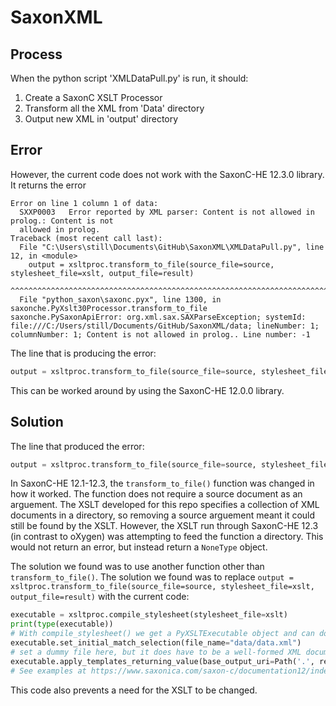 # SaxonXML

## Process
When the python script 'XMLDataPull.py' is run, it should:
1. Create a SaxonC XSLT Processor
1. Transform all the XML from 'Data' directory
1. Output new XML in 'output' directory

## Error

However, the current code does not work with the SaxonC-HE 12.3.0 library. It returns the error

```
Error on line 1 column 1 of data:
  SXXP0003   Error reported by XML parser: Content is not allowed in prolog.: Content is not
  allowed in prolog.
Traceback (most recent call last):
  File "C:\Users\still\Documents\GitHub\SaxonXML\XMLDataPull.py", line 12, in <module>
    output = xsltproc.transform_to_file(source_file=source, stylesheet_file=xslt, output_file=result)
             ^^^^^^^^^^^^^^^^^^^^^^^^^^^^^^^^^^^^^^^^^^^^^^^^^^^^^^^^^^^^^^^^^^^^^^^^^^^^^^^^^^^^^^^^
  File "python_saxon\saxonc.pyx", line 1300, in saxonche.PyXslt30Processor.transform_to_file
saxonche.PySaxonApiError: org.xml.sax.SAXParseException; systemId: file:///C:/Users/still/Documents/GitHub/SaxonXML/data; lineNumber: 1; columnNumber: 1; Content is not allowed in prolog.. Line number: -1
```

The line that is producing the error: 
```python
output = xsltproc.transform_to_file(source_file=source, stylesheet_file=xslt, output_file=result)
```
This can be worked around by using the SaxonC-HE 12.0.0 library.


## Solution

The line that produced the error: 
```python
output = xsltproc.transform_to_file(source_file=source, stylesheet_file=xslt, output_file=result)
```

In SaxonC-HE 12.1-12.3, the `transform_to_file()` function was changed in how it worked. The function does not require a source document as an arguement. The XSLT developed for this repo specifies a collection of XML documents in a directory, so removing a source arguement meant it could still be found by the XSLT. However, the XSLT run through SaxonC-HE 12.3 (in contrast to oXygen) was attempting to feed the function a directory. This would not return an error, but instead return a `NoneType` object.

The solution we found was to use another function other than `transform_to_file()`. The solution we found was to replace `output = xsltproc.transform_to_file(source_file=source, stylesheet_file=xslt, output_file=result)` with the current code:
```python
executable = xsltproc.compile_stylesheet(stylesheet_file=xslt)
print(type(executable))
# With compile_stylesheet() we get a PyXSLTExecutable object and can do more with that using advanced Saxon features
executable.set_initial_match_selection(file_name="data/data.xml")
# set a dummy file here, but it does have to be a well-formed XML document
executable.apply_templates_returning_value(base_output_uri=Path('.', result, 'output').absolute().as_uri())
# See examples at https://www.saxonica.com/saxon-c/documentation12/index.html#!samples/samples_python
```
This code also prevents a need for the XSLT to be changed.
